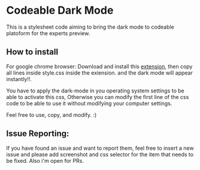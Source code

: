 # Codeable Dark Mode
This is a stylesheet code aiming to bring the dark mode to codeable platoform for the experts preview.

## How to install

For google chrome browser: Download and install this [extension](https://chrome.google.com/webstore/detail/user-css/okpjlejfhacmgjkmknjhadmkdbcldfcb?utm_source=chrome-ntp-icon), then copy all lines inside style.css inside the exiension. and the dark mode will appear instantly!!.

You have to apply the dark-mode in you operating system settings to be able to activate this css, Otherwise you can modify the first line of the css code to be able to use it without modifying your computer settings.

Feel free to use, copy, and modify. :)

## Issue Reporting:

If you have found an issue and want to report them, feel free to insert a new issue and please add screenshot and css selector for the item that needs to be fixed. Also i'm open for PRs.
